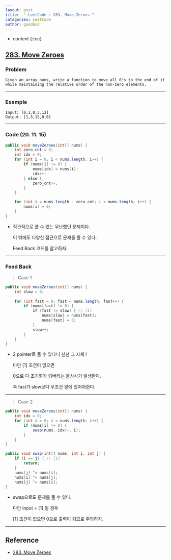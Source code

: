 ```yaml
---
layout: post
title:  " LeetCode : 283. Move Zeroes "
categories: LeetCode
author: goodGid
---
```

* content
{:toc}

## [283. Move Zeroes](https://leetcode.com/problems/move-zeroes/)

### Problem

```
Given an array nums, write a function to move all 0's to the end of it while maintaining the relative order of the non-zero elements.
```

---

### Example

```
Input: [0,1,0,3,12]
Output: [1,3,12,0,0]
```



---

### Code (20. 11. 15)

``` java
public void moveZeroes(int[] nums) {
    int zero_cnt = 0;
    int idx = 0;
    for (int i = 0; i < nums.length; i++) {
        if (nums[i] != 0) {
            nums[idx] = nums[i];
            idx++;
        } else {
            zero_cnt++;
        }
    }

    for (int i = nums.length - zero_cnt; i < nums.length; i++) {
        nums[i] = 0;
    }
}
```

* 직관적으로 풀 수 있는 무난했던 문제이다.
  
  이 밖에도 다양한 접근으로 문제를 풀 수 있다.
  
  Feed Back 코드를 참고하자.


---

### Feed Back

> Case 1

``` java
public void moveZeroes(int[] nums) {
    int slow = 0;
    
    for (int fast = 0; fast < nums.length; fast++) {
        if (nums[fast] != 0) {
            if (fast != slow) { // [1]
                nums[slow] = nums[fast];
                nums[fast] = 0;
            }
            slow++;
        }
    }
}
```

* 2 pointer로 풀 수 있다니 신선 그 자체 !

  다만 [1] 조건이 없으면

  0으로 다 초기화가 되버리는 불상사가 발생한다.

  즉 fast가 slow보다 무조건 앞에 있어야한다.

---

> Case 2

``` java
public void moveZeroes(int[] nums) {
    int idx = 0;
    for (int i = 0; i < nums.length; i++) {
        if (nums[i] != 0) {
            swap(nums, idx++, i);
        }
    }
}

public void swap(int[] nums, int i, int j) {
    if (i == j) { // [1]
        return;
    }
    nums[j] ^= nums[i];
    nums[i] ^= nums[j];
    nums[j] ^= nums[i];
}
```

* swap으로도 문제를 풀 수 있다.

  다만 input = [1] 일 경우

  [1] 조건이 없으면 0으로 출력이 되므로 주의하자.


---

## Reference

* [283. Move Zeroes](https://leetcode.com/problems/move-zeroes/)
